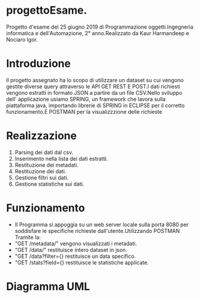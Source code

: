 # progettoEsame.
Progetto d'esame del 25 giugno 2019 di Programmazione oggetti.Ingegneria informatica e dell'Automazione, 2° anno.Realizzato da Kaur Harmandeep e Nociaro Igor.

# Introduzione
Il progetto assegnato ha lo scopo di utilizzare un dataset su cui vengono gestite diverse query attraverso le API GET REST E POST.I dati richiesti vengono estratti in formato JSON a partire da un file CSV.Nello sviluppo dell' applicazione usiamo SPRING, un framework che lavora sulla piattaforma java, importando librerie di SPRING in ECLIPSE per il corretto funzionamento.E POSTMAN per la visualizzzione delle richieste

# Realizzazione
1. Parsing dei dati dal csv.
2. Inserimento nella lista dei dati estratti.
3. Restituzione dei metadati.
4. Restituzione dei dati.
5. Gestione filtri sui dati.
7. Gestione statistiche sui dati.

# Funzionamento
- Il Programma si appoggia su un web server locale sulla porta 8080 per soddisfare le specifiche richieste dall'utente.Utilizzando POSTMAN Tramite la:
- "GET /metadata/" vengono visualizzati i metadati.
- "GET /data/"  restituisce intero dataset in json.
- "GET /data?filter={} restituisce un data specifico.
- "GET /stats?field={} restituisce le statistiche applicate.

# Diagramma UML

